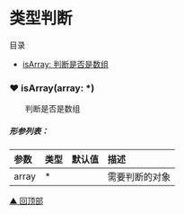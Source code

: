 # 类型判断

<span id="top">目录</span>
* [ isArray: 判断是否是数组](#isArray)


### <span id="isArray">♥ isArray(array: *)</span>

&emsp;&emsp;判断是否是数组

##### 形参列表：
| 参数 | 类型  |  默认值         | 描述 |
| :--- | :---- | :------------- |:---- |
| array | * |  | 需要判断的对象 |




[▲ 回顶部](#top)